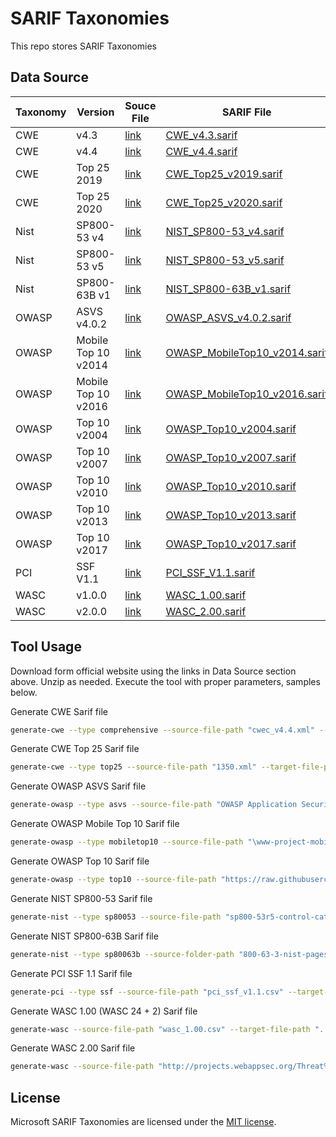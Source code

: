 # SARIF Taxonomies

This repo stores SARIF Taxonomies

## Data Source

| **Taxonomy** | **Version** | **Souce File** | **SARIF File** |
-----|-----|-----|-----
CWE | v4.3 | [link](https://cwe.mitre.org/data/xml/cwec/cwec_v4.3.xml.zip) | [CWE_v4.3.sarif](CWE_v4.3.sarif)
CWE| v4.4 | [link](https://cwe.mitre.org/data/xml/cwec_v4.4.xml.zip) | [CWE_v4.4.sarif](CWE_v4.4.sarif)
CWE | Top 25 2019 | [link](https://cwe.mitre.org/data/xml/views/1200.xml.zip) | [CWE_Top25_v2019.sarif](CWE_Top25_v2019.sarif)
CWE | Top 25 2020 | [link](https://cwe.mitre.org/data/xml/views/1350.xml.zip) | [CWE_Top25_v2020.sarif](CWE_Top25_v2020.sarif)
Nist | SP800-53 v4 | [link](https://raw.githubusercontent.com/usnistgov/oscal-content/master/nist.gov/SP800-53/rev4/json/NIST_SP-800-53_rev4_catalog.json) | [NIST_SP800-53_v4.sarif](NIST_SP800-53_v4.sarif)
Nist | SP800-53 v5 | [link](https://csrc.nist.gov/CSRC/media/Publications/sp/800-53/rev-5/final/documents/sp800-53r5-control-catalog.xlsx) | [NIST_SP800-53_v5.sarif](NIST_SP800-53_v5.sarif)
Nist | SP800-63B v1 | [link](https://pages.nist.gov/800-63-3/sp800-63b.html) | [NIST_SP800-63B_v1.sarif](NIST_SP800-63B_v1.sarif)
OWASP | ASVS v4.0.2 | [link](https://github.com/OWASP/ASVS/raw/v4.0.2/4.0/docs/_en/OWASP%20Application%20Security%20Verification%20Standard%204.0.2-en.csv) | [OWASP_ASVS_v4.0.2.sarif](OWASP_ASVS_v4.0.2.sarif)
OWASP | Mobile Top 10 v2014 | [link](https://github.com/OWASP/www-project-mobile-top-10/tree/master/2014-risks) | [OWASP_MobileTop10_v2014.sarif](OWASP_MobileTop10_v2014.sarif)
OWASP | Mobile Top 10 v2016 | [link](https://github.com/OWASP/www-project-mobile-top-10/tree/master/2016-risks) | [OWASP_MobileTop10_v2016.sarif](OWASP_MobileTop10_v2016.sarif)
OWASP | Top 10 v2004 | [link](https://raw.githubusercontent.com/owasp-top/owasp-top-2004/master/README.md) | [OWASP_Top10_v2004.sarif](OWASP_Top10_v2004.sarif)
OWASP | Top 10 v2007 | [link](https://raw.githubusercontent.com/owasp-top/owasp-top-2007/master/README.md) | [OWASP_Top10_v2007.sarif](OWASP_Top10_v2007.sarif)
OWASP | Top 10 v2010 | [link](https://raw.githubusercontent.com/owasp-top/owasp-top-2010/master/README.md) | [OWASP_Top10_v2010.sarif](OWASP_Top10_v2010.sarif)
OWASP | Top 10 v2013 | [link](https://raw.githubusercontent.com/owasp-top/owasp-top-2013/master/README.md) | [OWASP_Top10_v2013.sarif](OWASP_Top10_v2013.sarif)
OWASP | Top 10 v2017 | [link](https://raw.githubusercontent.com/owasp-top/owasp-top-2017/master/README.md) | [OWASP_Top10_v2017.sarif](OWASP_Top10_v2017.sarif)
PCI | SSF V1.1 | [link](https://www.pcisecuritystandards.org/documents/PCI-Secure-Software-Standard-v1_1.pdf) | [PCI_SSF_V1.1.sarif](PCI_SSF_V1.1.sarif)
WASC | v1.0.0 | [link](http://projects.webappsec.org/Threat%20Classification%20Previous%20Versions) |[WASC_1.00.sarif](WASC_1.00.sarif)
WASC | v2.0.0 | [link](http://projects.webappsec.org/Threat%20Classification%20Taxonomy%20Cross%20Reference%20View) |[WASC_2.00.sarif](WASC_2.00.sarif)

## Tool Usage

Download form official website using the links in Data Source section above. Unzip as needed.
Execute the tool with proper parameters, samples below.

Generate CWE Sarif file

```bash
generate-cwe --type comprehensive --source-file-path "cwec_v4.4.xml" --target-file-path "CWE_v4.4.sarif" --version "4.4"
```

Generate CWE Top 25 Sarif file

```bash
generate-cwe --type top25 --source-file-path "1350.xml" --target-file-path "CWE_Top25_v2020.sarif" --version "2020"
```

Generate OWASP ASVS Sarif file

```bash
generate-owasp --type asvs --source-file-path "OWASP Application Security Verification Standard 4.0.2-en.csv" --target-file-path "OWASP_ASVS_v4.0.2.sarif" --version "4.0.2"
```

Generate OWASP Mobile Top 10 Sarif file

```bash
generate-owasp --type mobiletop10 --source-file-path "\www-project-mobile-top-10-master\2014-risks" --target-file-path "OWASP_MobileTop10_v2014.sarif" --version "2014"
```

Generate OWASP Top 10 Sarif file

```bash
generate-owasp --type top10 --source-file-path "https://raw.githubusercontent.com/owasp-top/owasp-top-2004/master/README.md" --target-file-path "OWASP_Top10_v2004.sarif" --version "2004"
```

Generate NIST SP800-53 Sarif file

```bash
generate-nist --type sp80053 --source-file-path "sp800-53r5-control-catalog.csv" --target-file-path "NIST_SP800-53_v5.sarif" --version "5"
```

Generate NIST SP800-63B Sarif file

```bash
generate-nist --type sp80063b --source-folder-path "800-63-3-nist-pages\sp800-63b" --target-file-path "NIST_SP800-63B_v1.sarif" --version "1"
```

Generate PCI SSF 1.1 Sarif file

```bash
generate-pci --type ssf --source-file-path "pci_ssf_v1.1.csv" --target-file-path "..\..\..\..\..\PCI_SSF_V1.1.sarif" --version "1.1"
```

Generate WASC 1.00 (WASC 24 + 2) Sarif file

```bash
generate-wasc --source-file-path "wasc_1.00.csv" --target-file-path "..\..\..\..\..\WASC_2.00.sarif" --version "1.00"
```

Generate WASC 2.00 Sarif file

```bash
generate-wasc --source-file-path "http://projects.webappsec.org/Threat%20Classification%20Taxonomy%20Cross%20Reference%20View" --target-file-path "..\..\..\..\..\WASC_2.00.sarif" --version "2.00"
```
## License

Microsoft SARIF Taxonomies are licensed under the [MIT license](https://github.com/microsoft/sarif-visualstudio-extension/blob/main/LICENSE).

